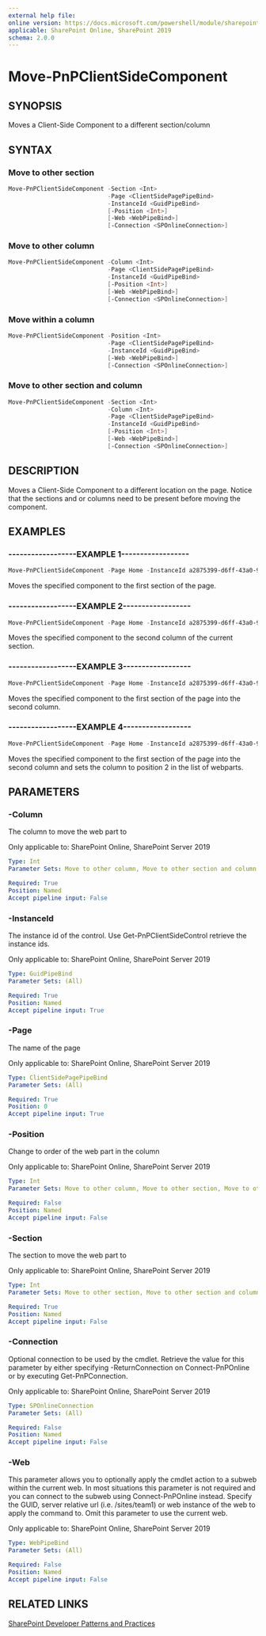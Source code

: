 ```yaml
---
external help file:
online version: https://docs.microsoft.com/powershell/module/sharepoint-pnp/move-pnpclientsidecomponent
applicable: SharePoint Online, SharePoint 2019
schema: 2.0.0
---
```


# Move-PnPClientSideComponent

## SYNOPSIS
Moves a Client-Side Component to a different section/column

## SYNTAX

### Move to other section
```powershell
Move-PnPClientSideComponent -Section <Int>
                            -Page <ClientSidePagePipeBind>
                            -InstanceId <GuidPipeBind>
                            [-Position <Int>]
                            [-Web <WebPipeBind>]
                            [-Connection <SPOnlineConnection>]
```

### Move to other column
```powershell
Move-PnPClientSideComponent -Column <Int>
                            -Page <ClientSidePagePipeBind>
                            -InstanceId <GuidPipeBind>
                            [-Position <Int>]
                            [-Web <WebPipeBind>]
                            [-Connection <SPOnlineConnection>]
```

### Move within a column
```powershell
Move-PnPClientSideComponent -Position <Int>
                            -Page <ClientSidePagePipeBind>
                            -InstanceId <GuidPipeBind>
                            [-Web <WebPipeBind>]
                            [-Connection <SPOnlineConnection>]
```

### Move to other section and column
```powershell
Move-PnPClientSideComponent -Section <Int>
                            -Column <Int>
                            -Page <ClientSidePagePipeBind>
                            -InstanceId <GuidPipeBind>
                            [-Position <Int>]
                            [-Web <WebPipeBind>]
                            [-Connection <SPOnlineConnection>]
```

## DESCRIPTION
Moves a Client-Side Component to a different location on the page. Notice that the sections and or columns need to be present before moving the component.

## EXAMPLES

### ------------------EXAMPLE 1------------------
```powershell
Move-PnPClientSideComponent -Page Home -InstanceId a2875399-d6ff-43a0-96da-be6ae5875f82 -Section 1
```

Moves the specified component to the first section of the page.

### ------------------EXAMPLE 2------------------
```powershell
Move-PnPClientSideComponent -Page Home -InstanceId a2875399-d6ff-43a0-96da-be6ae5875f82 -Column 2
```

Moves the specified component to the second column of the current section.

### ------------------EXAMPLE 3------------------
```powershell
Move-PnPClientSideComponent -Page Home -InstanceId a2875399-d6ff-43a0-96da-be6ae5875f82 -Section 1 -Column 2
```

Moves the specified component to the first section of the page into the second column.

### ------------------EXAMPLE 4------------------
```powershell
Move-PnPClientSideComponent -Page Home -InstanceId a2875399-d6ff-43a0-96da-be6ae5875f82 -Section 1 -Column 2 -Position 2
```

Moves the specified component to the first section of the page into the second column and sets the column to position 2 in the list of webparts.

## PARAMETERS

### -Column
The column to move the web part to

Only applicable to: SharePoint Online, SharePoint Server 2019

```yaml
Type: Int
Parameter Sets: Move to other column, Move to other section and column

Required: True
Position: Named
Accept pipeline input: False
```

### -InstanceId
The instance id of the control. Use Get-PnPClientSideControl retrieve the instance ids.

Only applicable to: SharePoint Online, SharePoint Server 2019

```yaml
Type: GuidPipeBind
Parameter Sets: (All)

Required: True
Position: Named
Accept pipeline input: True
```

### -Page
The name of the page

Only applicable to: SharePoint Online, SharePoint Server 2019

```yaml
Type: ClientSidePagePipeBind
Parameter Sets: (All)

Required: True
Position: 0
Accept pipeline input: True
```

### -Position
Change to order of the web part in the column

Only applicable to: SharePoint Online, SharePoint Server 2019

```yaml
Type: Int
Parameter Sets: Move to other column, Move to other section, Move to other section and column, Move within a column

Required: False
Position: Named
Accept pipeline input: False
```

### -Section
The section to move the web part to

Only applicable to: SharePoint Online, SharePoint Server 2019

```yaml
Type: Int
Parameter Sets: Move to other section, Move to other section and column

Required: True
Position: Named
Accept pipeline input: False
```

### -Connection
Optional connection to be used by the cmdlet. Retrieve the value for this parameter by either specifying -ReturnConnection on Connect-PnPOnline or by executing Get-PnPConnection.

Only applicable to: SharePoint Online, SharePoint Server 2019

```yaml
Type: SPOnlineConnection
Parameter Sets: (All)

Required: False
Position: Named
Accept pipeline input: False
```

### -Web
This parameter allows you to optionally apply the cmdlet action to a subweb within the current web. In most situations this parameter is not required and you can connect to the subweb using Connect-PnPOnline instead. Specify the GUID, server relative url (i.e. /sites/team1) or web instance of the web to apply the command to. Omit this parameter to use the current web.

Only applicable to: SharePoint Online, SharePoint Server 2019

```yaml
Type: WebPipeBind
Parameter Sets: (All)

Required: False
Position: Named
Accept pipeline input: False
```

## RELATED LINKS

[SharePoint Developer Patterns and Practices](https://aka.ms/sppnp)

